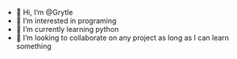 - 👋 Hi, I’m @Grytle
- 👀 I’m interested in programing
- 🌱 I’m currently learning python
- 💞️ I’m looking to collaborate on any project as long as I can learn something
